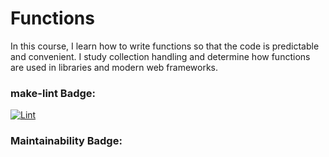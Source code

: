 # Functions
In this course, I learn how to write functions so that the code is predictable and convenient. I study collection handling and determine how functions are used in libraries and modern web frameworks.

### make-lint Badge:

[![Lint](https://github.com/DamirFM/Functions/workflows/make-lint/badge.svg)](https://github.com/DamirFM/Functions/actions)

### Maintainability Badge:
